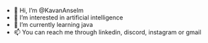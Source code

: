 - 👋 Hi, I’m @KavanAnselm
- 👀 I’m interested in artificial intelligence
- 🌱 I’m currently learning java
- 📫 You can reach me through linkedin, discord, instagram or gmail
